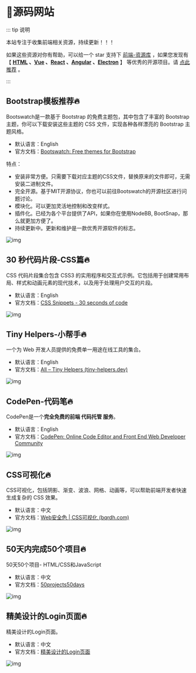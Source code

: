 # 🍁源码网站

::: tip 说明

本站专注于收集前端相关资源，持续更新！！！

如果这些资源对你有帮助，可以给一个 star 支持下 [前端-资源库](https://github.com/huangpw/document-frontend-vitepress) ，如果您发现有 【 **[HTML](/html) 、[Vue](/vue) 、[React](/react) 、[Angular](/angular) 、[Electron](/electron)** 】 等优秀的开源项目。请 [点此推荐](https://github.com/huangpw/document-frontend-vitepress/issues/new) 。

:::



## Bootstrap模板推荐🔥

Bootswatch是一款基于 Bootstrap 的免费主题包，其中包含了丰富的 Bootstrap 主题，你可以下载安装这些主题的 CSS 文件，实现各种各样漂亮的 Bootstrap 主题风格。

- 默认语言：English
- 官方文档：[Bootswatch: Free themes for Bootstrap](https://bootswatch.com/)

特点：

- 安装非常方便。只需要下载对应主题的CSS文件，替换原来的文件即可，无需安装二进制文件。
- 完全开源。基于MIT开源协议，你也可以前往Bootswatch的开源社区进行问题讨论。
- 模块化。可以更加灵活地控制和改变样式。
- 插件化。已经为各个平台提供了API，如果你在使用NodeBB, BootSnap，那么就更加方便了。
- 持续更新中。更新和维护是一款优秀开源软件的标志。

![img](/images/html/website/bootswatch.png)



## 30 秒代码片段-CSS篇🔥

CSS 代码片段集合包含 CSS3 的实用程序和交互式示例。它包括用于创建常用布局、样式和动画元素的现代技术，以及用于处理用户交互的片段。

- 默认语言：English
- 官方文档：[CSS Snippets - 30 seconds of code](https://www.30secondsofcode.org/css/p/1/)

![img](/images/html/website/10001.png)



## Tiny Helpers-小帮手🔥

一个为 Web 开发人员提供的免费单一用途在线工具的集合。

- 默认语言：English
- 官方文档：[All – Tiny Helpers (tiny-helpers.dev)](https://tiny-helpers.dev/)

![img](/images/html/website/10002.png)



## CodePen-代码笔🔥

CodePen是一个**完全免费的前端 代码托管 服务**。

- 默认语言：English
- 官方文档：[CodePen: Online Code Editor and Front End Web Developer Community](https://codepen.io/)

![img](/images/html/website/10003.gif)



## CSS可视化🔥

CSS可视化，包括阴影、渐变、波浪、网格、动画等，可以帮助前端开发者快速生成复杂的 CSS 效果。

- 默认语言：中文
- 官方文档：[Web安全色 | CSS可视化 (bqrdh.com)](https://css.bqrdh.com/safety-color)

![img](/images/html/website/10004.png)



## 50天内完成50个项目🔥

50天50个项目- HTML/CSS和JavaScript

- 默认语言：中文
- 官方文档：[50projects50days](https://github.com/bradtraversy/50projects50days)

![img](/images/html/website/10005.jpg)



## 精美设计的Login页面🔥

精美设计的Login页面。

- 默认语言：中文
- 官方文档：[精美设计的Login页面](https://space.bilibili.com/270654037/channel/collectiondetail?sid=1071190)

![img](/images/html/website/10006.jpg)
